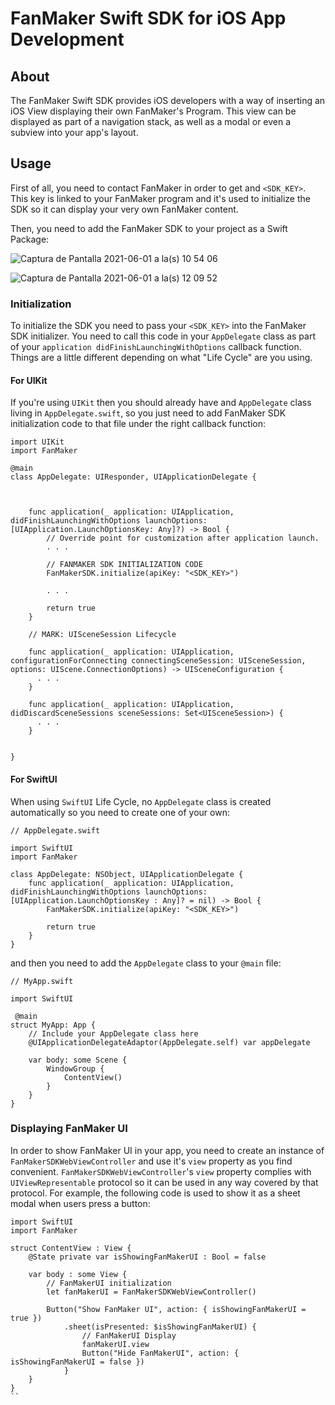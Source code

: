 # FanMaker Swift SDK for iOS App Development 

## About

The FanMaker Swift SDK provides iOS developers with a way of inserting an iOS View displaying their own FanMaker's Program. This view can be displayed as part of a navigation stack, as well as a modal or even a subview into your app's layout.

## Usage

First of all, you need to contact FanMaker in order to get and `<SDK_KEY>`. This key is linked to your FanMaker program and it's used to initialize the SDK so it can display your very own FanMaker content.

Then, you need to add the FanMaker SDK to your project as a Swift Package:

![Captura de Pantalla 2021-06-01 a la(s) 10 54 06](https://user-images.githubusercontent.com/298020/120363801-2f743e00-c2d2-11eb-89fb-3fd273072d16.png)

![Captura de Pantalla 2021-06-01 a la(s) 12 09 52](https://user-images.githubusercontent.com/298020/120363926-4c107600-c2d2-11eb-8374-0b7e9cfc21a4.png)

### Initialization

To initialize the SDK you need to pass your `<SDK_KEY>` into the FanMaker SDK initializer. You need to call this code in your `AppDelegate` class as part of your `application didFinishLaunchingWithOptions` callback function. Things are a little different depending on what "Life Cycle" are you using.

#### For UIKit

If you're using `UIKit` then you should already have and `AppDelegate` class living in `AppDelegate.swift`, so you just need to add FanMaker SDK initialization code to that file under the right callback function:

```
import UIKit
import FanMaker

@main
class AppDelegate: UIResponder, UIApplicationDelegate {



    func application(_ application: UIApplication, didFinishLaunchingWithOptions launchOptions: [UIApplication.LaunchOptionsKey: Any]?) -> Bool {
        // Override point for customization after application launch.
        . . .

        // FANMAKER SDK INITIALIZATION CODE
        FanMakerSDK.initialize(apiKey: "<SDK_KEY>")
  
        . . .

        return true
    }

    // MARK: UISceneSession Lifecycle

    func application(_ application: UIApplication, configurationForConnecting connectingSceneSession: UISceneSession, options: UIScene.ConnectionOptions) -> UISceneConfiguration {
      . . .
    }

    func application(_ application: UIApplication, didDiscardSceneSessions sceneSessions: Set<UISceneSession>) {
      . . .
    }


}
```

#### For SwiftUI

When using `SwiftUI` Life Cycle, no `AppDelegate` class is created automatically so you need to create one of your own:

```
// AppDelegate.swift

import SwiftUI
import FanMaker

class AppDelegate: NSObject, UIApplicationDelegate {
    func application(_ application: UIApplication, didFinishLaunchingWithOptions launchOptions: [UIApplication.LaunchOptionsKey : Any]? = nil) -> Bool {
        FanMakerSDK.initialize(apiKey: "<SDK_KEY>")

        return true
    }
}
```

and then you need to add the `AppDelegate` class to your `@main` file:

```
// MyApp.swift

import SwiftUI

 @main
struct MyApp: App {
    // Include your AppDelegate class here
    @UIApplicationDelegateAdaptor(AppDelegate.self) var appDelegate
    
    var body: some Scene {
        WindowGroup {
            ContentView()
        }
    }
}
```

### Displaying FanMaker UI

In order to show FanMaker UI in your app, you need to create an instance of `FanMakerSDKWebViewController` and use it's `view` property as you find convenient. `FanMakerSDKWebViewController`'s `view` property complies with `UIViewRepresentable` protocol so it can be used in any way covered by that protocol. For example, the following code is used to show it as a sheet modal when users press a button:

```
import SwiftUI
import FanMaker

struct ContentView : View {
    @State private var isShowingFanMakerUI : Bool = false
    
    var body : some View {
        // FanMakerUI initialization
        let fanMakerUI = FanMakerSDKWebViewController()
        
        Button("Show FanMaker UI", action: { isShowingFanMakerUI = true })
            .sheet(isPresented: $isShowingFanMakerUI) {
                // FanMakerUI Display
                fanMakerUI.view
                Button("Hide FanMakerUI", action: { isShowingFanMakerUI = false })
            }
    }
}
``
